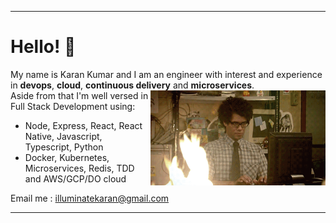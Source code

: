 <hr />
<h1>Hello! 👋 </h1>
<p align="left">My name is Karan Kumar and I am an engineer with interest and experience <br />in <strong>devops</strong>, <strong>cloud</strong>, <strong>continuous delivery</strong> and <strong>microservices</strong>.  <img align="right" width="280px" src="https://github.com/karankumarshreds/karankumarshreds/raw/main/giphy.gif">
 <br/> 
Aside from that I'm well versed in Full Stack Development using:</p> 

- Node, Express, React, React Native, Javascript, Typescript, Python
- Docker, Kubernetes, Microservices, Redis, TDD and AWS/GCP/DO cloud 

Email me : illuminatekaran@gmail.com
<hr />
